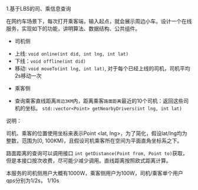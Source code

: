 1.基于LBS的司、乘信息查询

在网约车场景下，每次打开乘客端，输入起点，就会展示周边小车。设计一个在线服务，实现如下的功能，讲明算法、数据结构、公共组件。

* 司机侧

- 上线: `void online(int did, int lng, int lat)`
- 下线：`void offline(int did)`
- 移动: `void moveTo(int lng, int lat)`, 对于每个已经上线的司机，司机平均2s移动一次


* 乘客侧

- 查询乘客直线距离`周边3KM`内，距离乘客`路面距离`最近的10个司机：返回这些司机的坐标。 `std::vector<Point> getNearbyDrivers(int lng, int lat)`


说明：

司机、乘客的位置使用坐标来表示Point <lat, lng>，为了简化，假设lat/lng均为整数，范围为[0, 100KM)，且假设司机乘客所在空间为平面直角坐标系之下。

路面距离的查询可以调用接口 `int getDistance(Point from, Point to)`获取，但是本接口按次收费，尽可能少减少调用。直线距离按照欧式距离计算。

本服务的司机侧用户大概有1000W，乘客侧用户为100W，司机/乘客单个用户qps分别为1/2s， 1/10s


